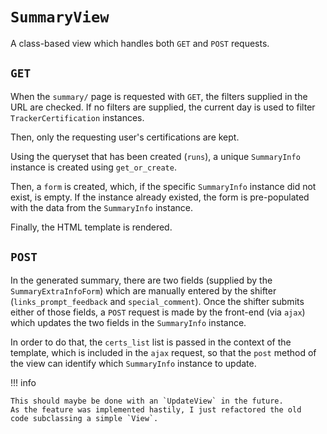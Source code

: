 # `SummaryView`

A class-based view which handles both `GET` and `POST` requests.

## `GET`

When the `summary/` page is requested with `GET`, the filters
supplied in the URL are checked. If no filters are supplied, 
the current day is used to filter `TrackerCertification` instances.

Then, only the requesting user's certifications are kept. 

Using the queryset that has been created (`runs`), a unique
`SummaryInfo` instance is created using `get_or_create`.

Then, a `form` is created, which, if the specific `SummaryInfo` instance
did not exist, is empty. If the instance already existed, the form is
pre-populated with the data from the `SummaryInfo` instance.

Finally, the HTML template is rendered.

## `POST`

In the generated summary, there are two fields (supplied by the
`SummaryExtraInfoForm`) which are manually entered by the shifter
(`links_prompt_feedback` and `special_comment`). Once
the shifter submits either of those fields, a `POST` request is made
by the front-end (via `ajax`) which updates the two fields in the
`SummaryInfo` instance.

In order to do that, the `certs_list` list is passed in the context of the 
template, which is included in the `ajax` request, so that the `post` method
of the view can identify which `SummaryInfo` instance to update. 

!!! info

	This should maybe be done with an `UpdateView` in the future. 
	As the feature was implemented hastily, I just refactored the old
	code subclassing a simple `View`.

